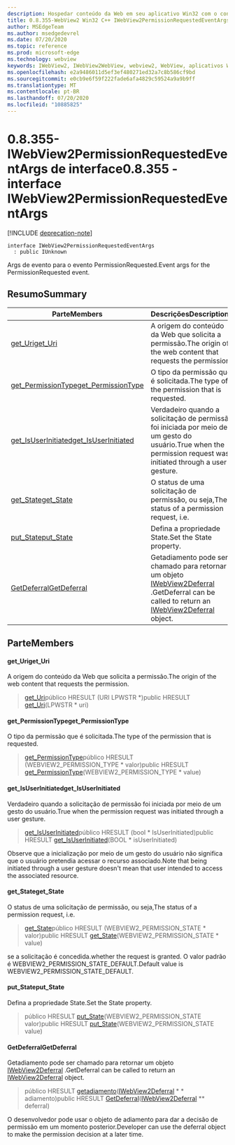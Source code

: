 ```yaml
---
description: Hospedar conteúdo da Web em seu aplicativo Win32 com o controle WebView2 do Microsoft Edge
title: 0.8.355-WebView2 Win32 C++ IWebView2PermissionRequestedEventArgs
author: MSEdgeTeam
ms.author: msedgedevrel
ms.date: 07/20/2020
ms.topic: reference
ms.prod: microsoft-edge
ms.technology: webview
keywords: IWebView2, IWebView2WebView, webview2, WebView, aplicativos Win32, Win32, Edge
ms.openlocfilehash: e2a9486011d5ef3ef480271ed32a7c8b586cf9bd
ms.sourcegitcommit: e0cb9e6f59f222fade6afa4829c59524a9a9b9ff
ms.translationtype: MT
ms.contentlocale: pt-BR
ms.lasthandoff: 07/20/2020
ms.locfileid: "10885825"
---
```

# <span data-ttu-id="dc91e-104">0.8.355-IWebView2PermissionRequestedEventArgs de interface</span><span class="sxs-lookup"><span data-stu-id="dc91e-104">0.8.355 - interface IWebView2PermissionRequestedEventArgs</span></span> 

[!INCLUDE [deprecation-note](../../includes/deprecation-note.md)]

```
interface IWebView2PermissionRequestedEventArgs
  : public IUnknown
```

<span data-ttu-id="dc91e-105">Args de evento para o evento PermissionRequested.</span><span class="sxs-lookup"><span data-stu-id="dc91e-105">Event args for the PermissionRequested event.</span></span>

## <span data-ttu-id="dc91e-106">Resumo</span><span class="sxs-lookup"><span data-stu-id="dc91e-106">Summary</span></span>

 <span data-ttu-id="dc91e-107">Parte</span><span class="sxs-lookup"><span data-stu-id="dc91e-107">Members</span></span>                        | <span data-ttu-id="dc91e-108">Descrições</span><span class="sxs-lookup"><span data-stu-id="dc91e-108">Descriptions</span></span>
--------------------------------|---------------------------------------------
[<span data-ttu-id="dc91e-109">get_Uri</span><span class="sxs-lookup"><span data-stu-id="dc91e-109">get_Uri</span></span>](#get_uri) | <span data-ttu-id="dc91e-110">A origem do conteúdo da Web que solicita a permissão.</span><span class="sxs-lookup"><span data-stu-id="dc91e-110">The origin of the web content that requests the permission.</span></span>
[<span data-ttu-id="dc91e-111">get_PermissionType</span><span class="sxs-lookup"><span data-stu-id="dc91e-111">get_PermissionType</span></span>](#get_permissiontype) | <span data-ttu-id="dc91e-112">O tipo da permissão que é solicitada.</span><span class="sxs-lookup"><span data-stu-id="dc91e-112">The type of the permission that is requested.</span></span>
[<span data-ttu-id="dc91e-113">get_IsUserInitiated</span><span class="sxs-lookup"><span data-stu-id="dc91e-113">get_IsUserInitiated</span></span>](#get_isuserinitiated) | <span data-ttu-id="dc91e-114">Verdadeiro quando a solicitação de permissão foi iniciada por meio de um gesto do usuário.</span><span class="sxs-lookup"><span data-stu-id="dc91e-114">True when the permission request was initiated through a user gesture.</span></span>
[<span data-ttu-id="dc91e-115">get_State</span><span class="sxs-lookup"><span data-stu-id="dc91e-115">get_State</span></span>](#get_state) | <span data-ttu-id="dc91e-116">O status de uma solicitação de permissão, ou seja,</span><span class="sxs-lookup"><span data-stu-id="dc91e-116">The status of a permission request, i.e.</span></span>
[<span data-ttu-id="dc91e-117">put_State</span><span class="sxs-lookup"><span data-stu-id="dc91e-117">put_State</span></span>](#put_state) | <span data-ttu-id="dc91e-118">Defina a propriedade State.</span><span class="sxs-lookup"><span data-stu-id="dc91e-118">Set the State property.</span></span>
[<span data-ttu-id="dc91e-119">GetDeferral</span><span class="sxs-lookup"><span data-stu-id="dc91e-119">GetDeferral</span></span>](#getdeferral) | <span data-ttu-id="dc91e-120">Getadiamento pode ser chamado para retornar um objeto [IWebView2Deferral](IWebView2Deferral.md) .</span><span class="sxs-lookup"><span data-stu-id="dc91e-120">GetDeferral can be called to return an [IWebView2Deferral](IWebView2Deferral.md) object.</span></span>

## <span data-ttu-id="dc91e-121">Parte</span><span class="sxs-lookup"><span data-stu-id="dc91e-121">Members</span></span>

#### <span data-ttu-id="dc91e-122">get_Uri</span><span class="sxs-lookup"><span data-stu-id="dc91e-122">get_Uri</span></span> 

<span data-ttu-id="dc91e-123">A origem do conteúdo da Web que solicita a permissão.</span><span class="sxs-lookup"><span data-stu-id="dc91e-123">The origin of the web content that requests the permission.</span></span>

> <span data-ttu-id="dc91e-124">[get_Uri](#get_uri)público HRESULT (URI LPWSTR \*)</span><span class="sxs-lookup"><span data-stu-id="dc91e-124">public HRESULT [get_Uri](#get_uri)(LPWSTR \* uri)</span></span>

#### <span data-ttu-id="dc91e-125">get_PermissionType</span><span class="sxs-lookup"><span data-stu-id="dc91e-125">get_PermissionType</span></span> 

<span data-ttu-id="dc91e-126">O tipo da permissão que é solicitada.</span><span class="sxs-lookup"><span data-stu-id="dc91e-126">The type of the permission that is requested.</span></span>

> <span data-ttu-id="dc91e-127">[get_PermissionType](#get_permissiontype)público HRESULT (WEBVIEW2_PERMISSION_TYPE \* valor)</span><span class="sxs-lookup"><span data-stu-id="dc91e-127">public HRESULT [get_PermissionType](#get_permissiontype)(WEBVIEW2_PERMISSION_TYPE \* value)</span></span>

#### <span data-ttu-id="dc91e-128">get_IsUserInitiated</span><span class="sxs-lookup"><span data-stu-id="dc91e-128">get_IsUserInitiated</span></span> 

<span data-ttu-id="dc91e-129">Verdadeiro quando a solicitação de permissão foi iniciada por meio de um gesto do usuário.</span><span class="sxs-lookup"><span data-stu-id="dc91e-129">True when the permission request was initiated through a user gesture.</span></span>

> <span data-ttu-id="dc91e-130">[get_IsUserInitiated](#get_isuserinitiated)público HRESULT (bool \* IsUserInitiated)</span><span class="sxs-lookup"><span data-stu-id="dc91e-130">public HRESULT [get_IsUserInitiated](#get_isuserinitiated)(BOOL \* isUserInitiated)</span></span>

<span data-ttu-id="dc91e-131">Observe que a inicialização por meio de um gesto do usuário não significa que o usuário pretendia acessar o recurso associado.</span><span class="sxs-lookup"><span data-stu-id="dc91e-131">Note that being initiated through a user gesture doesn't mean that user intended to access the associated resource.</span></span>

#### <span data-ttu-id="dc91e-132">get_State</span><span class="sxs-lookup"><span data-stu-id="dc91e-132">get_State</span></span> 

<span data-ttu-id="dc91e-133">O status de uma solicitação de permissão, ou seja,</span><span class="sxs-lookup"><span data-stu-id="dc91e-133">The status of a permission request, i.e.</span></span>

> <span data-ttu-id="dc91e-134">[get_State](#get_state)público HRESULT (WEBVIEW2_PERMISSION_STATE \* valor)</span><span class="sxs-lookup"><span data-stu-id="dc91e-134">public HRESULT [get_State](#get_state)(WEBVIEW2_PERMISSION_STATE \* value)</span></span>

<span data-ttu-id="dc91e-135">se a solicitação é concedida.</span><span class="sxs-lookup"><span data-stu-id="dc91e-135">whether the request is granted.</span></span> <span data-ttu-id="dc91e-136">O valor padrão é WEBVIEW2_PERMISSION_STATE_DEFAULT.</span><span class="sxs-lookup"><span data-stu-id="dc91e-136">Default value is WEBVIEW2_PERMISSION_STATE_DEFAULT.</span></span>

#### <span data-ttu-id="dc91e-137">put_State</span><span class="sxs-lookup"><span data-stu-id="dc91e-137">put_State</span></span> 

<span data-ttu-id="dc91e-138">Defina a propriedade State.</span><span class="sxs-lookup"><span data-stu-id="dc91e-138">Set the State property.</span></span>

> <span data-ttu-id="dc91e-139">público HRESULT [put_State](#put_state)(WEBVIEW2_PERMISSION_STATE valor)</span><span class="sxs-lookup"><span data-stu-id="dc91e-139">public HRESULT [put_State](#put_state)(WEBVIEW2_PERMISSION_STATE value)</span></span>

#### <span data-ttu-id="dc91e-140">GetDeferral</span><span class="sxs-lookup"><span data-stu-id="dc91e-140">GetDeferral</span></span> 

<span data-ttu-id="dc91e-141">Getadiamento pode ser chamado para retornar um objeto [IWebView2Deferral](IWebView2Deferral.md) .</span><span class="sxs-lookup"><span data-stu-id="dc91e-141">GetDeferral can be called to return an [IWebView2Deferral](IWebView2Deferral.md) object.</span></span>

> <span data-ttu-id="dc91e-142">público HRESULT [getadiamento](#getdeferral)([IWebView2Deferral](IWebView2Deferral.md) \* \* adiamento)</span><span class="sxs-lookup"><span data-stu-id="dc91e-142">public HRESULT [GetDeferral](#getdeferral)([IWebView2Deferral](IWebView2Deferral.md) \*\* deferral)</span></span>

<span data-ttu-id="dc91e-143">O desenvolvedor pode usar o objeto de adiamento para dar a decisão de permissão em um momento posterior.</span><span class="sxs-lookup"><span data-stu-id="dc91e-143">Developer can use the deferral object to make the permission decision at a later time.</span></span>

